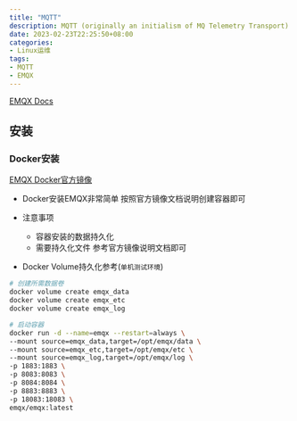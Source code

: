 ```yaml
---
title: "MQTT"
description: MQTT (originally an initialism of MQ Telemetry Transport) is a lightweight, publish-subscribe, machine to machine network protocol for message queue/message queuing service. 
date: 2023-02-23T22:25:50+08:00
categories: 
- Linux运维
tags:
- MQTT
- EMQX
---
```


[EMQX Docs](https://www.emqx.io/docs/en/v5.0/)

## 安装

### Docker安装

[EMQX Docker官方镜像](https://hub.docker.com/_/emqx)

- Docker安装EMQX非常简单 按照官方镜像文档说明创建容器即可
- 注意事项
  - 容器安装的数据持久化
  - 需要持久化文件 参考官方镜像说明文档即可

- Docker Volume持久化参考(`单机测试环境`)

```bash
# 创建所需数据卷
docker volume create emqx_data
docker volume create emqx_etc
docker volume create emqx_log

# 启动容器
docker run -d --name=emqx --restart=always \
--mount source=emqx_data,target=/opt/emqx/data \
--mount source=emqx_etc,target=/opt/emqx/etc \
--mount source=emqx_log,target=/opt/emqx/log \
-p 1883:1883 \
-p 8083:8083 \
-p 8084:8084 \
-p 8883:8883 \
-p 18083:18083 \
emqx/emqx:latest

```
